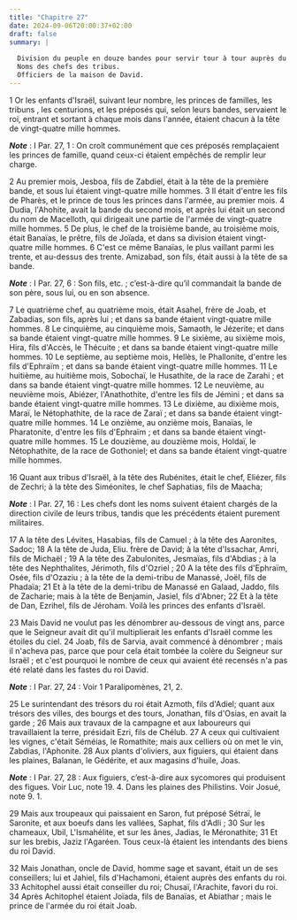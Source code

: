 ```yaml
---
title: "Chapitre 27"
date: 2024-09-06T20:00:37+02:00
draft: false
summary: |
  
  Division du peuple en douze bandes pour servir tour à tour auprès du roi.
  Noms des chefs des tribus.
  Officiers de la maison de David.
---
```



1 Or les enfants d'Israël, suivant leur nombre, les princes de familles, les tribuns , les centurions, et les préposés qui, selon leurs bandes, servaient le roi, entrant et sortant à chaque mois dans l'année, étaient chacun à la tête de vingt-quatre mille hommes.

***Note*** :  I Par. 27, 1 : On croît communément que ces préposés remplaçaient les princes de famille, quand ceux-ci étaient empêchés de remplir leur charge.


2 Au premier mois, Jesboa, fils de Zabdiel, était à la tête de la première bande, et sous lui étaient vingt-quatre mille hommes. 3 Il était d'entre les fils de Pharès, et le prince de tous les princes dans l'armée, au premier mois. 4 Dudia, l'Ahohite, avait la bande du second mois, et après lui était un second du nom de Macelloth, qui dirigeait une partie de l'armée de vingt-quatre mille hommes. 5 De plus, le chef de la troisième bande, au troisième mois, était Banaïas, le prêtre, fils de Joïada, et dans sa division étaient vingt-quatre mille hommes. 6 C'est ce même Banaïas, le plus vaillant parmi les trente, et au-dessus des trente. Amizabad, son fils, était aussi à la tête de sa bande.

***Note*** :  I Par. 27, 6 : Son fils, etc. ; c’est-à-dire qu’il commandait la bande de son père, sous lui, ou en son absence.

7 Le quatrième chef, au quatrième mois, était Asahel, frère de Joab, et Zabadias, son fils, après lui ; et dans sa bande étaient vingt-quatre mille hommes. 8 Le cinquième, au cinquième mois, Samaoth, le Jézerite; et dans sa bande étaient vingt-quatre mille hommes. 9 Le sixième, au sixième mois, Hira, fils d'Accès, le Thécuite ; et dans sa bande étaient vingt-quatre mille hommes. 10 Le septième, au septième mois, Hellès, le Phallonite, d'entre les fils d'Ephraïm ; et dans sa bande étaient vingt-quatre mille hommes. 11 Le huitième, au huitième mois, Sobochaï, le Husathite, de la race de Zarahi ; et dans sa bande étaient vingt-quatre mille hommes. 12 Le neuvième, au neuvième mois, Abiézer, l'Anathothite, d'entre les fils de Jémini ; et dans sa bande étaient vingt-quatre mille hommes. 13 Le dixième, au dixième mois, Maraï, le Nétophathite, de la race de Zaraï ; et dans sa bande étaient vingt-quatre mille hommes. 14 Le onzième, au onzième mois, Banaïas, le Pharatonite, d'entre les fils d'Ephraïm ; et dans sa bande
étaient vingt-quatre mille hommes. 15 Le douzième, au douzième mois, Holdaï, le Nétophathite, de la race de Gothoniel; et dans sa bande étaient vingt-quatre mille hommes.


16 Quant aux tribus d'Israël, à la tête des Rubénites, était le chef, Eliézer, fils de Zechri; à la tête des Siméonites, le chef Saphatias, fils de Maacha;

***Note*** :  I Par. 27, 16 : Les chefs dont les noms suivent étaient chargés de la direction civile de leurs tribus, tandis que les précédents étaient purement militaires.

17 A la tête des Lévites, Hasabias, fils de Camuel ; à la tête des Aaronites, Sadoc; 18 A la tête de Juda, Eliu. frère de David; à la tête d'Issachar, Amri, fils de Michaël ; 19 A la tête des Zabulonites, Jesmaïas, fils d'Abdias ; à la tête des Nephthalites, Jérimoth, fils d'Ozriel ; 20 A la tête des fils d'Ephraïm, Osée, fils d'Ozaziu ; à la tête de la demi-tribu de Manassé, Joël, fils de Phadaïa; 21 Et à la tête de la demi-tribu de Manassé en Galaad, Jaddo, fils de Zacharie; mais à la tête de Benjamin, Jasiel, fils d'Abner; 22 Et à la tête de Dan, Ezrihel, fils de Jéroham. Voilà les princes des enfants d'Israël.


23 Mais David ne voulut pas les dénombrer au-dessous de vingt ans, parce que le Seigneur avait dit qu'il multiplierait les enfants d'Israël comme les étoiles du ciel. 24 Joab, fils de Sarvia, avait commencé à dénombrer ; mais il n'acheva pas, parce que pour cela était tombée la colère du Seigneur sur Israël ; et c'est pourquoi le nombre de ceux qui avaient été recensés n'a pas été relaté dans les fastes du roi David.

***Note*** :  I Par. 27, 24 : Voir 1 Paralipomènes, 21, 2.


25 Le surintendant des trésors du roi était Azmoth, fils d'Adiel; quant aux trésors des villes, des bourgs et des tours, Jonathan, fils d'Osias, en avait la garde ; 26 Mais aux travaux de la campagne et aux laboureurs qui travaillaient la terre, présidait Ezri, fils de Chélub. 27 A ceux qui cultivaient les vignes, c'était Séméias, le Romathite; mais aux celliers où on met le vin, Zabdias, l'Aphonite. 28 Aux plants d'oliviers, aux figuiers, qui étaient dans les plaines, Balanan, le Gédérite, et aux magasins d'huile, Joas.

***Note*** :  I Par. 27, 28 : Aux figuiers, c’est-à-dire aux sycomores qui produisent des figues. Voir Luc, note 19. 4. Dans les plaines des Philistins. Voir Josué, note 9. 1.

29 Mais aux troupeaux qui paissaient en Saron, fut préposé Sétraï, le Saronite, et aux boeufs dans les vallées, Saphat, fils d'Adli ; 30 Sur les chameaux, Ubil, L'Ismahélite, et sur les ânes, Jadias, le Méronathite; 31 Et sur les brebis, Jaziz l'Agaréen. Tous ceux-là étaient les intendants des biens du roi David.


32 Mais Jonathan, oncle de David, homme sage et savant, était un de ses conseillers; lui et Jahiel, fils d'Hachamoni, étaient auprès des enfants du roi. 33 Achitophel aussi était conseiller du roi; Chusaï, l'Arachite, favori du roi. 34 Après Achitophel étaient Joïada, fils de Banaïas, et Abiathar ; mais le prince de l'armée du roi était Joab.

